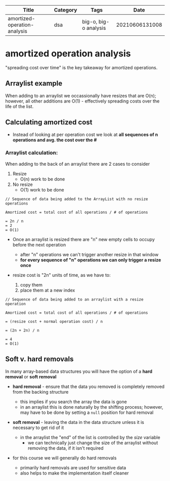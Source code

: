 |  Title | Category  | Tags  | Date |
| ------------ | ------------ | ------------ | ----|
| amortized-operation-analysis | dsa  | big-o, big-o analysis  | 20210606131008 |

# amortized operation analysis
"spreading cost over time" is the key takeaway for amortized operations.

## Arraylist example
When adding to an arraylist we occassionally have resizes that are O(n); however,
all other additions are O(1) - effectively spreading costs over the life of the list.

## Calculating amortized cost
* Instead of looking at per operation cost we look at **all sequences of n operations and avg. the cost over the #**

### Arraylist calculation:
When adding to the back of an arraylist there are 2 cases to consider
1. Resize
    * O(n) work to be done
1. No resize
    * O(1) work to be done
```
// Sequence of data being added to the ArrayList with no resize operations

Amortized cost = total cost of all operations / # of operations

= 2n / n
= 2
= O(1)
```

* Once an arraylist is resized there are "n" new empty cells to occupy before the next operation
    * after "n" operations we can't trigger another resize in that window
    * **for every sequence of "n" operations we can only trigger a resize once**

* resize cost is "2n" units of time, as we have to:
    1. copy them
    1. place them at a new index

```
// Sequence of data being added to an arraylist with a resize operation

Amortized cost = total cost of all operations / # of operations

= (resize cost + normal operation cost) / n

= (2n + 2n) / n

= 4
= O(1)
```

## Soft v. hard removals
In many array-based data structures you will have the option of a **hard removal** or **soft removal**

* **hard removal** - ensure that the data you removed is completely removed from the backing structure
    * this implies if you search the array the data is gone
    * in an arraylist this is done naturally by the shifting process; however, may have to be done by setting a `null` position for hard removal
* **soft removal** - leaving the data in the data structure unless it is necessary to get rid of it
    * in the arraylist the "end" of the list is controlled by the *size* variable
        * we can technically just change the size of the arraylist without removing the data, if it isn't required

* for this course we will generally do hard removals
    * primarily hard removals are used for sensitive data
    * also helps to make the implementation itself cleaner


